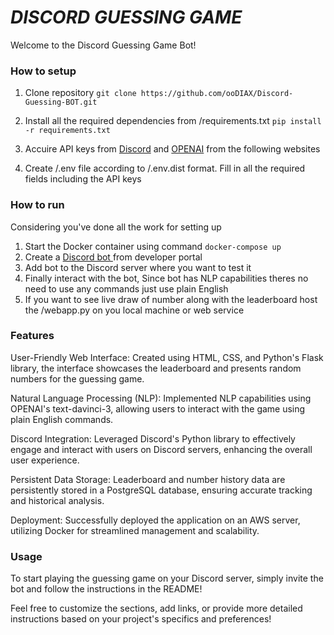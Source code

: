 # ***DISCORD GUESSING GAME***

Welcome to the Discord Guessing Game Bot!

### **How to setup**

1.  Clone repository
`git clone https://github.com/ooDIAX/Discord-Guessing-BOT.git`

2. Install all the required dependencies from /requirements.txt 
`pip install -r requirements.txt`
3.  Accuire API keys from [Discord](https://discord.com/developers/docs "Discord") and [OPENAI](https://platform.openai.com/docs/overview "OPENAI") from the following websites
4. Create /.env file according to /.env.dist format. Fill in all the required fields including the API keys

### **How to run**

Considering you've done all the work for setting up

1. Start the Docker container using command
`docker-compose up`
2. Create a [Discord bot ](https://discord.com/developers/applications "Discord bot ")  from developer portal
3. Add bot to the Discord server where you want to test it
4. Finally interact with the bot, Since bot has NLP capabilities theres no need to use any commands just use plain English
5. If you want to see live draw of number along with the leaderboard host the /webapp.py on you local machine or web service




### **Features**

User-Friendly Web Interface: Created using HTML, CSS, and Python's Flask library, the interface showcases the leaderboard and presents random numbers for the guessing game.

Natural Language Processing (NLP): Implemented NLP capabilities using OPENAI's text-davinci-3, allowing users to interact with the game using plain English commands.

Discord Integration: Leveraged Discord's Python library to effectively engage and interact with users on Discord servers, enhancing the overall user experience.

Persistent Data Storage: Leaderboard and number history data are persistently stored in a PostgreSQL database, ensuring accurate tracking and historical analysis.

Deployment: Successfully deployed the application on an AWS server, utilizing Docker for streamlined management and scalability.

### **Usage**

To start playing the guessing game on your Discord server, simply invite the bot and follow the instructions in the README!

Feel free to customize the sections, add links, or provide more detailed instructions based on your project's specifics and preferences!
